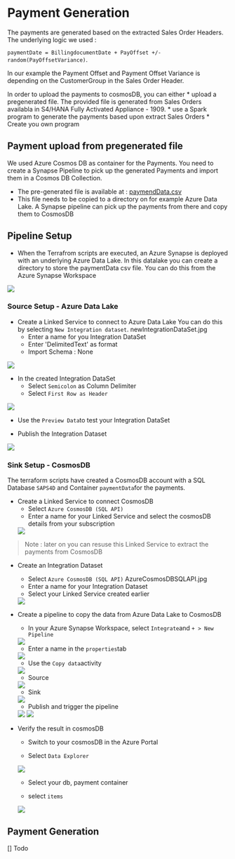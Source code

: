 # Payment Generation
The payments are generated based on the extracted Sales Order Headers. 
The underlying logic we used :

`paymentDate = BillingdocumentDate + PayOffset +/- random(PayOffsetVariance)`.

In our example the Payment Offset and Payment Offset Variance is depending on the CustomerGroup in the Sales Order Header.

In order to upload the payments to cosmosDB, you can either 
    * upload a pregenerated file. The provided file is generated from Sales Orders availabla in S4/HANA Fully Activated Appliance - 1909.
    * use a Spark program to generate the payments based upon extract Sales Orders
    * Create you own program

## Payment upload from pregenerated file
We used Azure Cosmos DB as container for the Payments. You need to create a Synapse Pipeline to pick up the generated Payments and import them in a Cosmos DB Collection.

* The pre-generated file is available at : [paymendData.csv](../data/paymentData.csv)
* This file needs to be copied to a directory on for example Azure Data Lake. A Synapse pipeline can pick up the payments from there and copy them to CosmosDB

## Pipeline Setup
* When the Terrafrom scripts are executed, an Azure Synapse is deployed with an underlying Azure Data Lake. In this datalake you can create a directory to store the paymentData csv file. You can do this from the Azure Synapse Workspace

<img src="../images/paymentsSetup/azdlDirectory.jpg">

### Source Setup - Azure Data Lake
* Create a Linked Service to connect to Azure Data Lake
You can do this by selecting `New Integration dataset`. 
newIntegrationDataSet.jpg
    * Enter a name for you Integration DataSet
    * Enter 'DelimitedText' as format
    * Import Schema : None

<img src="../images/paymentsSetup/createIntegrationDS.jpg">

* In the created Integration DataSet
    * Select `Semicolon` as Column Delimiter
    * Select `First Row as Header`

<img src="../images/paymentsSetup/paymentIDS.jpg">

* Use the `Preview Data`to test your Integration DataSet

* Publish the Integration Dataset
<img src="../images/paymentsSetup/publishDS.jpg">

### Sink Setup - CosmosDB
The terraform scripts have created a CosmosDB account with a SQL Database `SAPS4D` and Container `paymentData`for the payments.

* Create a Linked Service to connect CosmosDB
    * Select `Azure CosmosDB (SQL API)`
    * Enter a name for your Linked Service and select the cosmosDB details from your subscription
    <img src="../images/paymentsSetup/cosmosDB_LS.jpg">

>Note : later on you can resuse this Linked Service to extract the payments from CosmosDB

* Create an Integration Dataset
    * Select `Azure CosmosDB (SQL API)`
    AzureCosmosDBSQLAPI.jpg
    * Enter a name for your Integration Dataset
    * Select your Linked Service created earlier
    <img src="../images/paymentsSetup/paymentsCosmos_IDS.jpg">

* Create a pipeline to copy the data from Azure Data Lake to CosmosDB
    * In your Azure Synapse Workspace, select `Integrate`and `+ > New Pipeline`
    <img src="../images/paymentsSetup/createPipeline.jpg">
    
    * Enter a name in the `properties`tab
    <img src="../images/paymentsSetup/pipelineName.jpg">
    
    * Use the `Copy data`activity
    <img src="../images/paymentsSetup/copyDataAction.jpg">

    * Source
    <img src="../images/paymentsSetup/paymentsSource.jpg">

    * Sink
    <img src="../images/paymentsSetup/paymentsSink.jpg">

    * Publish and trigger the pipeline
    <img src="../images/paymentsSetup/publishDS.jpg">
    <img src="../images/paymentsSetup/triggerNow.jpg">

* Verify the result in cosmosDB
    * Switch to your cosmosDB in the Azure Portal

    * Select `Data Explorer`
    <img src="../images/paymentsSetup/cosmosDBDataExplorer.jpg">
    
    * Select your db, payment container
    
    * select `items`
    <img src="../images/paymentsSetup/cosmosDBContents.jpg">

## Payment Generation 
[] Todo




